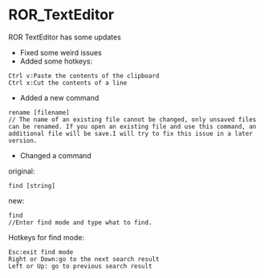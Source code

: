 # ROR_TextEditor
ROR TextEditor has some updates
+ Fixed some weird issues
+ Added some hotkeys:
```
Ctrl v:Paste the contents of the clipboard
Ctrl x:Cut the contents of a line
```
+ Added a new command
```
rename [filename]
// The name of an existing file cannot be changed, only unsaved files can be renamed. If you open an existing file and use this command, an additional file will be save.I will try to fix this issue in a later version.
```
+ Changed a command

original:
```
find [string]
```
new:
```
find
//Enter find mode and type what to find.
```
Hotkeys for find mode:
```
Esc:exit find mode
Right or Down:go to the next search result
Left or Up: go to previous search result
```




